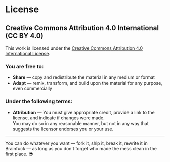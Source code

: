 # License

## Creative Commons Attribution 4.0 International (CC BY 4.0)

This work is licensed under the [Creative Commons Attribution 4.0 International License](https://creativecommons.org/licenses/by/4.0/).

### You are free to:

- **Share** — copy and redistribute the material in any medium or format  
- **Adapt** — remix, transform, and build upon the material for any purpose, even commercially  

### Under the following terms:

- **Attribution** — You must give appropriate credit, provide a link to the license, and indicate if changes were made.  
You may do so in any reasonable manner, but not in any way that suggests the licensor endorses you or your use.

---

You can do whatever you want — fork it, ship it, break it, rewrite it in Brainfuck — as long as you don't forget who made the mess clean in the first place. 😎